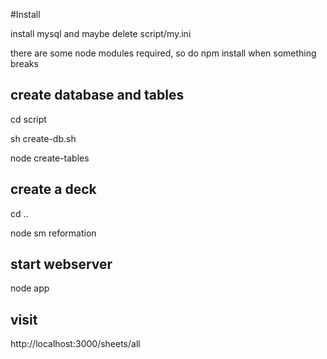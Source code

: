 
#Install

install mysql and maybe delete script/my.ini

there are some node modules required, so do npm install when something breaks

## create database and tables
cd script

sh create-db.sh

node create-tables

## create a deck
cd ..

node sm reformation

## start webserver
node app

## visit
http://localhost:3000/sheets/all